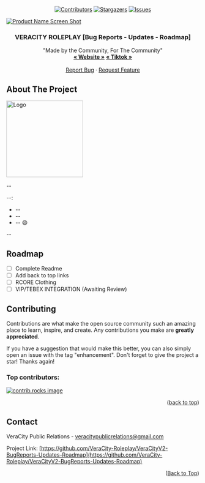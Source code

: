 <!-- Improved compatibility of back to top link: See: https://github.com/othneildrew/Best-README-Template/pull/73 -->
<a id="readme-top"></a>
<!--
*** Thanks for checking out the Best-README-Template. If you have a suggestion
*** that would make this better, please fork the repo and create a pull request
*** or simply open an issue with the tag "enhancement".
*** Don't forget to give the project a star!
*** Thanks again! Now go create something AMAZING! :D
-->



<!-- PROJECT SHIELDS -->
<!--
*** I'm using markdown "reference style" links for readability.
*** Reference links are enclosed in brackets [ ] instead of parentheses ( ).
*** See the bottom of this document for the declaration of the reference variables
*** for contributors-url, forks-url, etc. This is an optional, concise syntax you may use.
*** https://www.markdownguide.org/basic-syntax/#reference-style-links
-->
<div align="center">

[![Contributors][contributors-shield]][contributors-url]
[![Stargazers][stars-shield]][stars-url]
[![Issues][issues-shield]][issues-url]

</div>

<!-- PROJECT LOGO -->
[![Product Name Screen Shot][product-screenshot]](https://example.com)
<div align="center">
  <h3 align="center">VERACITY ROLEPLAY [Bug Reports - Updates - Roadmap]</h3>
  <p align="center">
    "Made by the Community, For The Community"
    <br />
    <a href="https://www.veracityroleplay.com"><strong>« Website »</strong></a>
    <a href="https://www.veracityroleplay.com"><strong>« Tiktok »</strong></a>
    <br />
    <br />
    <a href="https://github.com/VeraCity-Roleplay/VeraCityV2-BugReports-Updates-Roadmap/new?labels=bug&template=bug-report---.md">Report Bug</a>
    ·
    <a href="https://github.com/VeraCity-Roleplay/VeraCityV2-BugReports-Updates-Roadmap/issues/new?labels=enhancement&template=feature-request---.md">Request Feature</a>
  </p>
</div>



<!-- TABLE OF CONTENTS -->
<!-- -->
<!--
<details>
  <summary>Table of Contents</summary>
  <ol>
    <li>
      <a href="#about-the-project">About The Project</a>
      <ul>
        <li><a href="#built-with">Built With</a></li>
      </ul>
    </li>
    <li>
      <a href="#getting-started">Getting Started</a>
      <ul>
        <li><a href="#prerequisites">Prerequisites</a></li>
        <li><a href="#installation">Installation</a></li>
      </ul>
    </li>
    <li><a href="#usage">Usage</a></li>
    <li><a href="#roadmap">Roadmap</a></li>
    <li><a href="#contributing">Contributing</a></li>
    <li><a href="#license">License</a></li>
    <li><a href="#contact">Contact</a></li>
    <li><a href="#acknowledgments">Acknowledgments</a></li>
  </ol>
</details>



<!-- ABOUT THE PROJECT -->
## About The Project 
<a href="https://github.com/VeraCity-Roleplay/VeraCityV2-BugReports-Updates-Roadmap"> <img src="https://i.ibb.co/ssVWVd8/blueparabellum-re-Dec07-01.png" alt="Logo" width="200" height="200"> </a>

--

--:
* --
* --
* -- :smile:

--

<!-- -->
<!--
Use the `BLANK_README.md` to get started.

<p align="right">(<a href="#readme-top">Back to Top</a>)</p>



<!-- GETTING STARTED -->
<!-- -->
<!--
## Getting Started

This is an example of how you may give instructions on setting up your project locally.
To get a local copy up and running follow these simple example steps.

### Prerequisites

This is an example of how to list things you need to use the software and how to install them.
* npm
  ```sh
  npm install npm@latest -g
  ```

<!-- ROADMAP -->
## Roadmap

- [ ] Complete Readme
- [ ] Add back to top links
- [ ] RCORE Clothing
- [ ] VIP/TEBEX INTEGRATION (Awaiting Review)
<!-- -->
<!--
- [ ] Multi-language Support
    - [ ] Chinese
    - [ ] Spanish

See the [open issues](https://github.com/othneildrew/Best-README-Template/issues) for a full list of proposed features (and known issues).

<p align="right">(<a href="#readme-top">back to top</a>)</p>



<!-- CONTRIBUTING -->
## Contributing

Contributions are what make the open source community such an amazing place to learn, inspire, and create. Any contributions you make are **greatly appreciated**.

If you have a suggestion that would make this better, you can also simply open an issue with the tag "enhancement".
Don't forget to give the project a star! Thanks again!

### Top contributors:

<a href="https://github.com/VeraCity-Roleplay/VeraCityV2-BugReports-Updates-Roadmap/graphs/contributors">
  <img src="https://contrib.rocks/image?repo=VeraCity-Roleplay/VeraCityV2-BugReports-Updates-Roadmap" alt="contrib.rocks image" />
</a>

<p align="right">(<a href="#readme-top">back to top</a>)</p>

<!-- CONTACT -->
## Contact

VeraCity Public Relations - veracitypublicrelations@gmail.com

Project Link: [https://github.com/VeraCity-Roleplay/VeraCityV2-BugReports-Updates-Roadmap](https://github.com/VeraCity-Roleplay/VeraCityV2-BugReports-Updates-Roadmap)

<p align="right">(<a href="#readme-top">Back to Top</a>)</p>



<!-- MARKDOWN LINKS & IMAGES -->
<!-- https://www.markdownguide.org/basic-syntax/#reference-style-links -->
[contributors-shield]: https://img.shields.io/github/contributors/VeraCity-Roleplay/VeraCityV2-BugReports-Updates-Roadmap.svg?style=for-the-badge
[contributors-url]: https://github.com/VeraCity-Roleplay/VeraCityV2-BugReports-Updates-Roadmap/graphs/contributors
[stars-shield]: https://img.shields.io/github/stars/VeraCity-Roleplay/VeraCityV2-BugReports-Updates-Roadmap.svg?style=for-the-badge
[stars-url]: https://github.com/VeraCity-Roleplay/VeraCityV2-BugReports-Updates-Roadmap/stargazers
[issues-shield]: https://img.shields.io/github/issues/VeraCity-Roleplay/VeraCityV2-BugReports-Updates-Roadmap.svg?style=for-the-badge
[issues-url]: https://github.com/VeraCity-Roleplay/VeraCityV2-BugReports-Updates-Roadmap/issues
[product-screenshot]: https://i.ibb.co/J7yhwfN/blankheaderveracitybanner.png

